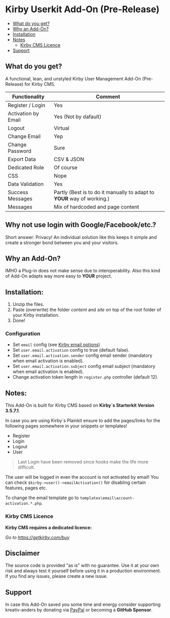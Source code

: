 # Kirby Userkit Add-On (Pre-Release)

* [What do you get?](#what-do-you-get)
* [Why an Add-On?](#why-an-add-on)
* [Installation](#installation)
* [Notes](#notes)
    * [Kirby CMS Licence](#kirby-cms-licence)
* [Support](#support)  


## What do you get?
A functional, lean, and unstyled Kirby User Management Add-On (Pre-Release) for Kirby CMS.

**Functionality** | **Comment**
---- | ----
Register / Login| Yes
Activation by Email | Yes (Not by dafault)
Logout | Virtual
Change Email | Yep
Change Password | Sure
Export Data | CSV & JSON
Dedicated Role | Of course
CSS | Nope
Data Validation | Yes
Success Messages | Partly (Best is to do it manually to adapt to **YOUR** way of working.)
Messages | Mix of hardcoded and page content

## Why not use login with Google/Facebook/etc.?
Short answer: Privacy! An individual solution like this keeps it simple and create a stronger bond between you and your visitors.

## Why an Add-On?
IMHO a Plug-in does not make sense due to interoperability. 
Also this kind of Add-On adapts way more easy to **YOUR** project.

## Installation:
1. Unzip the files.
1. Paste (overwrite) the folder *content* and *site* on top of the root folder of your Kirby installation.
1. Done!

### Configuration
- Set `email` config (see [Kirby email options](https://getkirby.com/docs/reference/system/options/email))
- Set `user.email.activation` config to true (default false).
- Set `user.email.activation.sender` config email sender (mandatory when email activation is enabled).
- Set `user.email.activation.subject` config email subject (mandatory when email activation is enabled).
- Change activation token length in `register.php` controller (default 12).

## Notes:
This Add-On is built for Kirby CMS based on **Kirby´s Starterkit Version 3.5.7.1**. 

In case you are using Kirby´s Plainkit ensure to add the pages/links for the following pages somewhere in your snippets or templates!

- Register 
- Login
- Logout
- User 

> Last Login have been removed since hooks make the life more difficult.

The user will be logged in even the account is not activated by email! 
You can check `$kirby->user()->emailActivation()` for disabling certain features, pages etc.

To change the email template go to `templates\email\account-activation.*.php`.

### Kirby CMS Licence 
**Kirby CMS requires a dedicated licence:**

*Go to https://getkirby.com/buy*

## Disclaimer
The source code is provided "as is" with no guarantee. Use it at your own risk and always test it yourself before using it in a production environment. If you find any issues, please create a new issue.

## Support

In case this Add-On saved you some time and energy consider supporting kreativ-anders by donating via [PayPal](https://paypal.me/kreativanders) or becoming a **GitHub Sponsor**.

